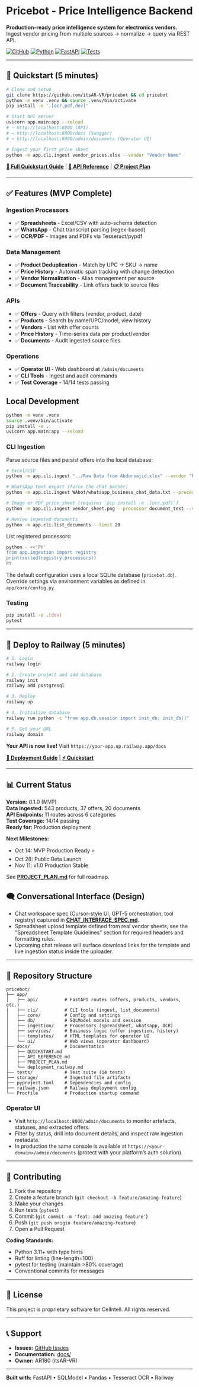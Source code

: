 # Pricebot - Price Intelligence Backend

**Production-ready price intelligence system for electronics vendors.**  
Ingest vendor pricing from multiple sources → normalize → query via REST API.

[![GitHub](https://img.shields.io/badge/github-itsAR--VR%2Fpricebot-blue)](https://github.com/itsAR-VR/pricebot)
[![Python](https://img.shields.io/badge/python-3.11+-blue.svg)](https://www.python.org/downloads/)
[![FastAPI](https://img.shields.io/badge/FastAPI-0.111+-green.svg)](https://fastapi.tiangolo.com)
[![Tests](https://img.shields.io/badge/tests-14%2F14%20passing-brightgreen)](./tests)

---

## 🚀 Quickstart (5 minutes)

```bash
# Clone and setup
git clone https://github.com/itsAR-VR/pricebot && cd pricebot
python -m venv .venv && source .venv/bin/activate
pip install -e '.[ocr,pdf,dev]'

# Start API server
uvicorn app.main:app --reload
# → http://localhost:8000 (API)
# → http://localhost:8000/docs (Swagger)
# → http://localhost:8000/admin/documents (Operator UI)

# Ingest your first price sheet
python -m app.cli.ingest vendor_prices.xlsx --vendor "Vendor Name"
```

**[📖 Full Quickstart Guide](docs/QUICKSTART.md)** | **[🔌 API Reference](docs/API_REFERENCE.md)** | **[📋 Project Plan](docs/PROJECT_PLAN.md)**

---

## ✅ Features (MVP Complete)

### Ingestion Processors
- ✅ **Spreadsheets** - Excel/CSV with auto-schema detection
- ✅ **WhatsApp** - Chat transcript parsing (regex-based)
- ✅ **OCR/PDF** - Images and PDFs via Tesseract/pypdf

### Data Management
- ✅ **Product Deduplication** - Match by UPC → SKU → name
- ✅ **Price History** - Automatic span tracking with change detection
- ✅ **Vendor Normalization** - Alias management per source
- ✅ **Document Traceability** - Link offers back to source files

### APIs
- ✅ **Offers** - Query with filters (vendor, product, date)
- ✅ **Products** - Search by name/UPC/model, view history
- ✅ **Vendors** - List with offer counts
- ✅ **Price History** - Time-series data per product/vendor
- ✅ **Documents** - Audit ingested source files

### Operations
- ✅ **Operator UI** - Web dashboard at `/admin/documents`
- ✅ **CLI Tools** - Ingest and audit commands
- ✅ **Test Coverage** - 14/14 tests passing

## Local Development
```bash
python -m venv .venv
source .venv/bin/activate
pip install -e .
uvicorn app.main:app --reload
```

### CLI Ingestion
Parse source files and persist offers into the local database:
```bash
# Excel/CSV
python -m app.cli.ingest "../Raw Data from Abdursajid.xlsx" --vendor "Raw Vendor"

# WhatsApp text export (force the chat parser)
python -m app.cli.ingest WAbot/whatsapp_business_chat_data.txt --processor whatsapp_text

# Image or PDF price sheet (requires `pip install -e .[ocr,pdf]`)
python -m app.cli.ingest vendor_sheet.png --processor document_text --vendor "Sample Vendor"

# Review ingested documents
python -m app.cli.list_documents --limit 20
```

List registered processors:
```bash
python - <<'PY'
from app.ingestion import registry
print(sorted(registry.processors))
PY
```

The default configuration uses a local SQLite database (`pricebot.db`). Override settings via environment variables as defined in `app/core/config.py`.

### Testing
```bash
pip install -e .[dev]
pytest
```

---

## 🚢 Deploy to Railway (5 minutes)

```bash
# 1. Login
railway login

# 2. Create project and add database
railway init
railway add postgresql

# 3. Deploy
railway up

# 4. Initialize database
railway run python -c "from app.db.session import init_db; init_db()"

# 5. Get your URL
railway domain
```

**Your API is now live!** Visit `https://your-app.up.railway.app/docs`

**[📖 Deployment Guide](docs/deployment_railway.md)** | **[⚡ Quickstart](docs/QUICKSTART.md)**

---

## 📊 Current Status

**Version:** 0.1.0 (MVP)  
**Data Ingested:** 543 products, 37 offers, 20 documents  
**API Endpoints:** 11 routes across 6 categories  
**Test Coverage:** 14/14 passing  
**Ready for:** Production deployment

**Next Milestones:**
- Oct 14: MVP Production Ready ⭐
- Oct 28: Public Beta Launch
- Nov 11: v1.0 Production Stable

See **[PROJECT_PLAN.md](docs/PROJECT_PLAN.md)** for full roadmap.

## 🗨️ Conversational Interface (Design)
- Chat workspace spec (Cursor-style UI, GPT-5 orchestration, tool registry) captured in **[CHAT_INTERFACE_SPEC.md](docs/CHAT_INTERFACE_SPEC.md)**.
- Spreadsheet upload template defined from real vendor sheets; see the "Spreadsheet Template Guidelines" section for required headers and formatting rules.
- Upcoming chat release will surface download links for the template and live ingestion status inside the uploader.

---

## 📁 Repository Structure

```
pricebot/
├── app/
│   ├── api/          # FastAPI routes (offers, products, vendors, etc.)
│   ├── cli/          # CLI tools (ingest, list_documents)
│   ├── core/         # Config and settings
│   ├── db/           # SQLModel models and session
│   ├── ingestion/    # Processors (spreadsheet, whatsapp, OCR)
│   ├── services/     # Business logic (offer ingestion, history)
│   ├── templates/    # HTML templates for operator UI
│   └── ui/           # Web views (operator dashboard)
├── docs/             # Documentation
│   ├── QUICKSTART.md
│   ├── API_REFERENCE.md
│   ├── PROJECT_PLAN.md
│   └── deployment_railway.md
├── tests/            # Test suite (14 tests)
├── storage/          # Ingested file artifacts
├── pyproject.toml    # Dependencies and config
├── railway.json      # Railway deployment config
└── Procfile          # Production startup command
```

### Operator UI
- Visit `http://localhost:8000/admin/documents` to monitor artefacts, statuses, and extracted offers.
- Filter by status, drill into document details, and inspect raw ingestion metadata.
- In production the same console is available at `https://<your-domain>/admin/documents` (protect with your platform’s auth solution).

---

## 🤝 Contributing

1. Fork the repository
2. Create a feature branch (`git checkout -b feature/amazing-feature`)
3. Make your changes
4. Run tests (`pytest`)
5. Commit (`git commit -m 'feat: add amazing feature'`)
6. Push (`git push origin feature/amazing-feature`)
7. Open a Pull Request

**Coding Standards:**
- Python 3.11+ with type hints
- Ruff for linting (line-length=100)
- pytest for testing (maintain >80% coverage)
- Conventional commits for messages

---

## 📄 License

This project is proprietary software for Cellntell. All rights reserved.

---

## 📞 Support

- **Issues:** [GitHub Issues](https://github.com/itsAR-VR/pricebot/issues)
- **Documentation:** [docs/](./docs)
- **Owner:** AR180 (itsAR-VR)

---

**Built with:** FastAPI • SQLModel • Pandas • Tesseract OCR • Railway
